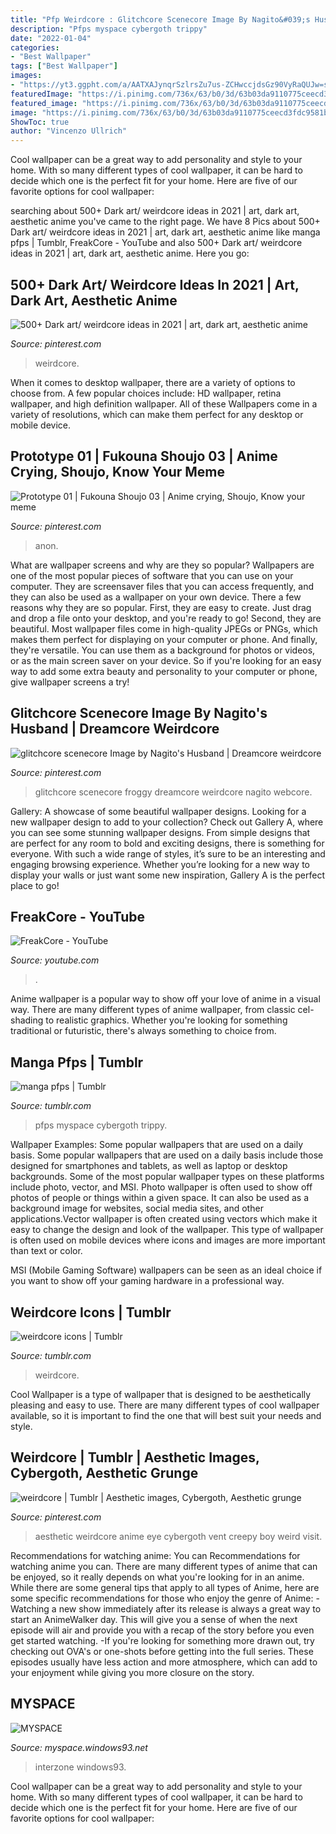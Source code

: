 ```yaml
---
title: "Pfp Weirdcore : Glitchcore Scenecore Image By Nagito&#039;s Husband"
description: "Pfps myspace cybergoth trippy"
date: "2022-01-04"
categories:
- "Best Wallpaper"
tags: ["Best Wallpaper"]
images:
- "https://yt3.ggpht.com/a/AATXAJynqrSzlrsZu7us-ZCHwccjdsGz90VyRaQUJw=s900-c-k-c0xffffffff-no-rj-mo"
featuredImage: "https://i.pinimg.com/736x/63/b0/3d/63b03da9110775ceecd3fdc9581b58ff.jpg"
featured_image: "https://i.pinimg.com/736x/63/b0/3d/63b03da9110775ceecd3fdc9581b58ff.jpg"
image: "https://i.pinimg.com/736x/63/b0/3d/63b03da9110775ceecd3fdc9581b58ff.jpg"
ShowToc: true
author: "Vincenzo Ullrich"
---
```



Cool wallpaper can be a great way to add personality and style to your home. With so many different types of cool wallpaper, it can be hard to decide which one is the perfect fit for your home. Here are five of our favorite options for cool wallpaper: 

	

		
searching about 500+ Dark art/ weirdcore ideas in 2021 | art, dark art, aesthetic anime you've came to the right page. We have 8 Pics about 500+ Dark art/ weirdcore ideas in 2021 | art, dark art, aesthetic anime like manga pfps | Tumblr, FreakCore - YouTube and also 500+ Dark art/ weirdcore ideas in 2021 | art, dark art, aesthetic anime. Here you go:
		
    
## 500+ Dark Art/ Weirdcore Ideas In 2021 | Art, Dark Art, Aesthetic Anime

<img loading=lazy src="https://i.pinimg.com/280x280_RS/14/20/b9/1420b91eaff982aa37ef044d714e92bd.jpg" onerror="this.onerror=null;this.src='https://tse2.mm.bing.net/th?id=OIP.wp-NC5YJC51YmWJL6uJSggAAAA&amp;pid=15.1';" alt="500+ Dark art/ weirdcore ideas in 2021 | art, dark art, aesthetic anime">

_Source: pinterest.com_

>weirdcore. 

	

When it comes to desktop wallpaper, there are a variety of options to choose from. A few popular choices include: HD wallpaper, retina wallpaper, and high definition wallpaper. All of these Wallpapers come in a variety of resolutions, which can make them perfect for any desktop or mobile device. 

    
## Prototype 01 | Fukouna Shoujo 03 | Anime Crying, Shoujo, Know Your Meme

<img loading=lazy src="https://i.pinimg.com/236x/5c/71/ce/5c71ce9c74393b415083eae3d14dcfef.jpg?nii=t" onerror="this.onerror=null;this.src='https://tse3.mm.bing.net/th?id=OIP.fKS9wThkjj5nFaq5jZWrfAAAAA&amp;pid=15.1';" alt="Prototype 01 | Fukouna Shoujo 03 | Anime crying, Shoujo, Know your meme">

_Source: pinterest.com_

>anon. 

	

What are wallpaper screens and why are they so popular?
Wallpapers are one of the most popular pieces of software that you can use on your computer. They are screensaver files that you can access frequently, and they can also be used as a wallpaper on your own device. There a few reasons why they are so popular. First, they are easy to create. Just drag and drop a file onto your desktop, and you're ready to go! Second, they are beautiful. Most wallpaper files come in high-quality JPEGs or PNGs, which makes them perfect for displaying on your computer or phone. And finally, they're versatile. You can use them as a background for photos or videos, or as the main screen saver on your device. So if you're looking for an easy way to add some extra beauty and personality to your computer or phone, give wallpaper screens a try!

    
## Glitchcore Scenecore Image By Nagito&#039;s Husband | Dreamcore Weirdcore

<img loading=lazy src="https://i.pinimg.com/736x/63/b0/3d/63b03da9110775ceecd3fdc9581b58ff.jpg" onerror="this.onerror=null;this.src='https://tse3.mm.bing.net/th?id=OIP.oCvX-c5RF5Cf4X3_HQv7hQHaFF&amp;pid=15.1';" alt="glitchcore scenecore Image by Nagito&#039;s Husband | Dreamcore weirdcore">

_Source: pinterest.com_

>glitchcore scenecore froggy dreamcore weirdcore nagito webcore. 

	

Gallery: A showcase of some beautiful wallpaper designs.
Looking for a new wallpaper design to add to your collection? Check out Gallery A, where you can see some stunning wallpaper designs. From simple designs that are perfect for any room to bold and exciting designs, there is something for everyone. With such a wide range of styles, it’s sure to be an interesting and engaging browsing experience. Whether you’re looking for a new way to display your walls or just want some new inspiration, Gallery A is the perfect place to go!





	
	
    
## FreakCore - YouTube

<img loading=lazy src="https://yt3.ggpht.com/a/AATXAJynqrSzlrsZu7us-ZCHwccjdsGz90VyRaQUJw=s900-c-k-c0xffffffff-no-rj-mo" onerror="this.onerror=null;this.src='https://tse4.mm.bing.net/th?id=OIP.dtLffWdujv4NGuf11skj7AHaHa&amp;pid=15.1';" alt="FreakCore - YouTube">

_Source: youtube.com_

>. 

	

Anime wallpaper is a popular way to show off your love of anime in a visual way. There are many different types of anime wallpaper, from classic cel-shading to realistic graphics. Whether you're looking for something traditional or futuristic, there's always something to choice from.

    
## Manga Pfps | Tumblr

<img loading=lazy src="https://66.media.tumblr.com/dac96acd10e462ff553360d8b9bbc2dc/178460bdb5b615ad-52/s640x960/53da3c348590928d0e7257503b2ca49cb89a34bc.jpg" onerror="this.onerror=null;this.src='https://tse4.mm.bing.net/th?id=OIP.xD4u6pVMNpfpWEqL9eJhxQHaJu&amp;pid=15.1';" alt="manga pfps | Tumblr">

_Source: tumblr.com_

>pfps myspace cybergoth trippy. 

	

Wallpaper Examples: Some popular wallpapers that are used on a daily basis.
Some popular wallpapers that are used on a daily basis include those designed for smartphones and tablets, as well as laptop or desktop backgrounds. Some of the most popular wallpaper types on these platforms include photo, vector, and MSI. 
Photo wallpaper is often used to show off photos of people or things within a given space. It can also be used as a background image for websites, social media sites, and other applications.Vector wallpaper is often created using vectors which make it easy to change the design and look of the wallpaper. This type of wallpaper is often used on mobile devices where icons and images are more important than text or color. 

MSI (Mobile Gaming Software) wallpapers can be seen as an ideal choice if you want to show off your gaming hardware in a professional way.

    
## Weirdcore Icons | Tumblr

<img loading=lazy src="https://64.media.tumblr.com/49ff895e8ede2b75c60ca7b89d7e874c/7f998db71a0fa6da-7d/s640x960/81827a4cf38aff936166d1921e9e82bc8c43aa45.jpg" onerror="this.onerror=null;this.src='https://tse2.mm.bing.net/th?id=OIP.gbiJYUbJilvCGYexxzG8fQHaHa&amp;pid=15.1';" alt="weirdcore icons | Tumblr">

_Source: tumblr.com_

>weirdcore. 

	

Cool Wallpaper is a type of wallpaper that is designed to be aesthetically pleasing and easy to use. There are many different types of cool wallpaper available, so it is important to find the one that will best suit your needs and style.

    
## Weirdcore | Tumblr | Aesthetic Images, Cybergoth, Aesthetic Grunge

<img loading=lazy src="https://i.pinimg.com/736x/14/4e/61/144e614ad08e45ff6a3f9de4891307e3.jpg" onerror="this.onerror=null;this.src='https://tse2.mm.bing.net/th?id=OIP.7oAu8S4exkUuRmHVt5T4NAAAAA&amp;pid=15.1';" alt="weirdcore | Tumblr | Aesthetic images, Cybergoth, Aesthetic grunge">

_Source: pinterest.com_

>aesthetic weirdcore anime eye cybergoth vent creepy boy weird visit. 

	

Recommendations for watching anime: You can
Recommendations for watching anime you can. There are many different types of anime that can be enjoyed, so it really depends on what you're looking for in an anime. While there are some general tips that apply to all types of Anime, here are some specific recommendations for those who enjoy the genre of Anime: 
-Watching a new show immediately after its release is always a great way to start an AnimeWalker day. This will give you a sense of when the next episode will air and provide you with a recap of the story before you even get started watching. 
-If you're looking for something more drawn out, try checking out OVA's or one-shots before getting into the full series. These episodes usually have less action and more atmosphere, which can add to your enjoyment while giving you more closure on the story.

    
## MYSPACE

<img loading=lazy src="https://myspace.windows93.net/u/27002/avatar.jpg" onerror="this.onerror=null;this.src='https://tse1.mm.bing.net/th?id=OIP.160M1J-zIfg2zj1LuXTXAwAAAA&amp;pid=15.1';" alt="MYSPACE">

_Source: myspace.windows93.net_

>interzone windows93. 

	

Cool wallpaper can be a great way to add personality and style to your home. With so many different types of cool wallpaper, it can be hard to decide which one is the perfect fit for your home. Here are five of our favorite options for cool wallpaper: 

